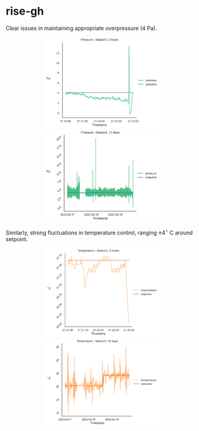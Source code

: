 # rise-gh

Clear issues in maintaining appropriate overpressure (4 Pa).

<p align="center">
  <img src=https://github.com/oStglnd/rise-gh/blob/main/misc/pa_setp_2h.png?raw=true width="300" title="Pressure, setpoint, 2 hours">
  <img src=https://github.com/oStglnd/rise-gh/blob/main/misc/pa_setp_10d.png?raw=true width="300" title="Pressure, setpoint, 10 days">
</p>

Similarly, strong fluctuations in temperature control, ranging $\pm 4^\circ$ C  around setpoint.

<p align="center">
  <img src=https://github.com/oStglnd/rise-gh/blob/main/misc/temp_setp_2h.png?raw=true width="300" title="Temperature, setpoint, 2 hours">
  <img src=https://github.com/oStglnd/rise-gh/blob/main/misc/temp_setp_10d.png?raw=true width="300" title="Temperature, setpoint, 10 days">
</p>
